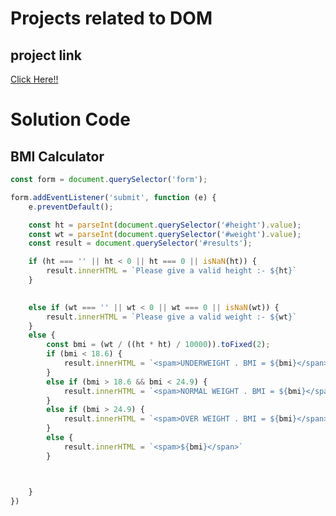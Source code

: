 # Projects related to DOM

## project link
[Click Here!!](https://github.com/Amohanta0019/JavaScript_Projects/tree/main/02_BMI%20Calculator)

# Solution Code

## BMI Calculator

```javascript
const form = document.querySelector('form');

form.addEventListener('submit', function (e) {
    e.preventDefault();

    const ht = parseInt(document.querySelector('#height').value);
    const wt = parseInt(document.querySelector('#weight').value);
    const result = document.querySelector('#results');

    if (ht === '' || ht < 0 || ht === 0 || isNaN(ht)) {
        result.innerHTML = `Please give a valid height :- ${ht}`
    }
   

    else if (wt === '' || wt < 0 || wt === 0 || isNaN(wt)) {
        result.innerHTML = `Please give a valid weight :- ${wt}`
    }
    else {
        const bmi = (wt / ((ht * ht) / 10000)).toFixed(2);
        if (bmi < 18.6) {
            result.innerHTML = `<spam>UNDERWEIGHT . BMI = ${bmi}</span>`
        }
        else if (bmi > 18.6 && bmi < 24.9) {
            result.innerHTML = `<spam>NORMAL WEIGHT . BMI = ${bmi}</span>`
        }
        else if (bmi > 24.9) {
            result.innerHTML = `<spam>OVER WEIGHT . BMI = ${bmi}</span>`
        }
        else {
            result.innerHTML = `<spam>${bmi}</span>`
        }



    }
})











```
